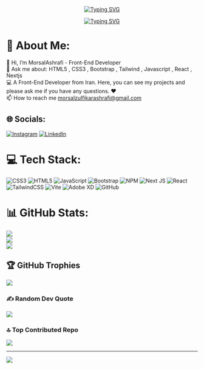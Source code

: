 <p align="center">
  <a href="https://git.io/typing-svg">
    <img src="https://readme-typing-svg.demolab.com?font=Cherish&size=55&pause=1000&color=F70000&width=565&height=98&lines=++++++++++++++__Morsal+Ashrafi__" alt="Typing SVG" />
  </a>
</p>

<p align="center">
  <a href="https://git.io/typing-svg">
    <img src="https://readme-typing-svg.demolab.com?font=Nosifer&size=30&pause=1000&color=F7F409&width=565&height=98&lines=Front-End+Developer" alt="Typing SVG" />
  </a>
</p>



# 💫 About Me:
👋 Hi, I’m MorsalAshrafi - Front-End Developer <br>💬 Ask me about: HTML5 , CSS3 , Bootstrap , Tailwind , Javascript , React , Nextjs<br>💻 A Front-End Developer from Iran. Here, you can see my projects and please ask me if you have any questions. ♥️<br>📫 How to reach me morsalzulfikarashrafi@gmail.com


## 🌐 Socials:
[![Instagram](https://img.shields.io/badge/Instagram-%23E4405F.svg?logo=Instagram&logoColor=white)](https://instagram.com/ashrfai_frontend) [![LinkedIn](https://img.shields.io/badge/LinkedIn-%230077B5.svg?logo=linkedin&logoColor=white)](https://linkedin.com/in/morsalashrafi) 

# 💻 Tech Stack:
![CSS3](https://img.shields.io/badge/css3-%231572B6.svg?style=plastic&logo=css3&logoColor=white) ![HTML5](https://img.shields.io/badge/html5-%23E34F26.svg?style=plastic&logo=html5&logoColor=white) ![JavaScript](https://img.shields.io/badge/javascript-%23323330.svg?style=plastic&logo=javascript&logoColor=%23F7DF1E) ![Bootstrap](https://img.shields.io/badge/bootstrap-%238511FA.svg?style=plastic&logo=bootstrap&logoColor=white) ![NPM](https://img.shields.io/badge/NPM-%23CB3837.svg?style=plastic&logo=npm&logoColor=white) ![Next JS](https://img.shields.io/badge/Next-black?style=plastic&logo=next.js&logoColor=white) ![React](https://img.shields.io/badge/react-%2320232a.svg?style=plastic&logo=react&logoColor=%2361DAFB) ![TailwindCSS](https://img.shields.io/badge/tailwindcss-%2338B2AC.svg?style=plastic&logo=tailwind-css&logoColor=white) ![Vite](https://img.shields.io/badge/vite-%23646CFF.svg?style=plastic&logo=vite&logoColor=white) ![Adobe XD](https://img.shields.io/badge/Adobe%20XD-470137?style=plastic&logo=Adobe%20XD&logoColor=#FF61F6) ![GitHub](https://img.shields.io/badge/github-%23121011.svg?style=plastic&logo=github&logoColor=white)
# 📊 GitHub Stats:
![](https://github-readme-stats.vercel.app/api?username=morsalashrafi&theme=gotham&hide_border=false&include_all_commits=false&count_private=false)<br/>
![](https://github-readme-streak-stats.herokuapp.com/?user=morsalashrafi&theme=gotham&hide_border=false)<br/>
![](https://github-readme-stats.vercel.app/api/top-langs/?username=morsalashrafi&theme=gotham&hide_border=false&include_all_commits=false&count_private=false&layout=compact)

## 🏆 GitHub Trophies
![](https://github-profile-trophy.vercel.app/?username=morsalashrafi&theme=radical&no-frame=false&no-bg=false&margin-w=4)

### ✍️ Random Dev Quote
![](https://quotes-github-readme.vercel.app/api?type=horizontal&theme=radical)

### 🔝 Top Contributed Repo
![](https://github-contributor-stats.vercel.app/api?username=morsalashrafi&limit=5&theme=calm_pink&combine_all_yearly_contributions=true)

---
[![](https://visitcount.itsvg.in/api?id=morsalashrafi&icon=0&color=0)](https://visitcount.itsvg.in)

<!-- Proudly created with GPRM ( https://gprm.itsvg.in ) -->



<!---
morsalashrafi/morsalashrafi is a ✨ special ✨ repository because its `README.md` (this file) appears on your GitHub profile.
You can click the Preview link to take a look at your changes.
--->
